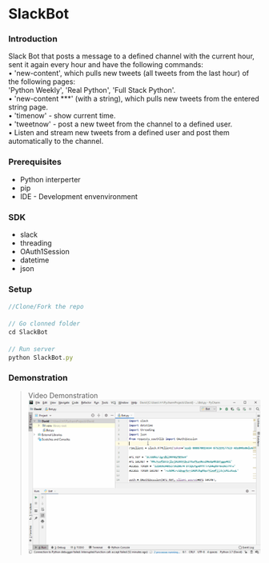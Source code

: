 # SlackBot

### Introduction
Slack Bot that posts a message to a defined channel with the current hour,<br>
sent it again every hour and have the following commands:<br>
• 'new-content', which pulls new tweets (all tweets from the last hour) of the following pages:<br>
'Python Weekly', 'Real Python', 'Full Stack Python'.<br>
• 'new-content ***' (with a string), which pulls new tweets from the entered string page.<br>
• 'timenow' - show current time.<br>
• 'tweetnow' - post a new tweet from the channel to a defined user.<br>
• Listen and stream new tweets from a defined user and post them automatically to the channel.


### Prerequisites
* Python interperter
* pip
* IDE - Development envenvironment

### SDK
* slack
* threading
* OAuth1Session
* datetime
* json

### Setup
```javascript
//Clone/Fork the repo

// Go clonned folder
cd SlackBot

// Run server
python SlackBot.py
```

### Demonstration
 > Video Demonstration
![Video Demonstration](Demonstration.gif)
